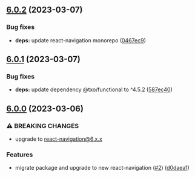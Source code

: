 ## [6.0.2](https://github.com/technology-studio/react-conditional-navigation-peer/compare/v6.0.1...v6.0.2) (2023-03-07)


### Bug fixes

* **deps:** update react-navigation monorepo ([0467ec9](https://github.com/technology-studio/react-conditional-navigation-peer/commit/0467ec96d04f75d5a17cf83ef0ef0a5f94c10031))

## [6.0.1](https://github.com/technology-studio/react-conditional-navigation-peer/compare/v6.0.0...v6.0.1) (2023-03-07)


### Bug fixes

* **deps:** update dependency @txo/functional to ^4.5.2 ([587ec40](https://github.com/technology-studio/react-conditional-navigation-peer/commit/587ec40aa995ed249594151f053d18f72494c8c7))

## [6.0.0](https://github.com/technology-studio/react-conditional-navigation-peer/compare/v5.0.0...v6.0.0) (2023-03-06)


### ⚠ BREAKING CHANGES

* upgrade to react-navigation@6.x.x

### Features

* migrate package and upgrade to new react-navigation ([#2](https://github.com/technology-studio/react-conditional-navigation-peer/issues/2)) ([d0daea1](https://github.com/technology-studio/react-conditional-navigation-peer/commit/d0daea1800ff80819996617a7530f17cf55a3816))
